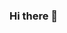 ### Hi there 👋

<!--
**Ryan-Lim-27/Ryan-Lim-27** is a ✨ _special_ ✨ repository because its `README.md` (this file) appears on your GitHub profile.

This repo consist of pyton codes that uses a tele bot to control my home lights via google api

Here are some ideas to get you started:

- 🔭 I’m currently working on ...
- 🌱 I’m currently learning ...
- 👯 I’m looking to collaborate on ...
- 🤔 I’m looking for help with ...
- 💬 Ask me about ...
- 📫 How to reach me: ...
- 😄 Pronouns: ...
- ⚡ Fun fact: ...
-->
